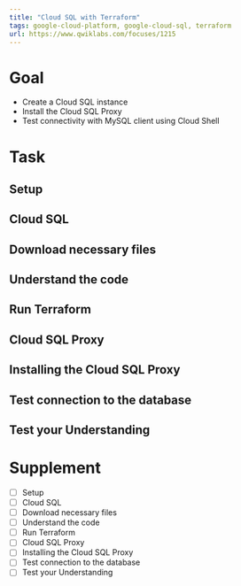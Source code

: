 ```yaml
---
title: "Cloud SQL with Terraform"
tags: google-cloud-platform, google-cloud-sql, terraform
url: https://www.qwiklabs.com/focuses/1215
---
```


# Goal
- Create a Cloud SQL instance
- Install the Cloud SQL Proxy
- Test connectivity with MySQL client using Cloud Shell

# Task
## Setup
## Cloud SQL
## Download necessary files
## Understand the code
## Run Terraform
## Cloud SQL Proxy
## Installing the Cloud SQL Proxy
## Test connection to the database
## Test your Understanding

# Supplement
- [ ] Setup
- [ ] Cloud SQL
- [ ] Download necessary files
- [ ] Understand the code
- [ ] Run Terraform
- [ ] Cloud SQL Proxy
- [ ] Installing the Cloud SQL Proxy
- [ ] Test connection to the database
- [ ] Test your Understanding
